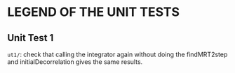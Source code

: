 # LEGEND OF THE UNIT TESTS



## Unit Test 1

`ut1/`: check that calling the integrator again without doing the findMRT2step and initialDecorrelation gives the same results.

